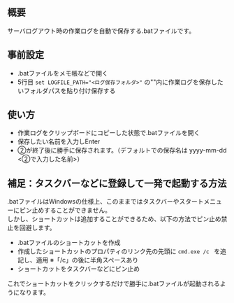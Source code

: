 ## 概要
サーバログアウト時の作業ログを自動で保存する.batファイルです。

## 事前設定
* .batファイルをメモ帳などで開く  
* 5行目 `set LOGFILE_PATH="<ログ保存フォルダ>"` の""内に作業ログを保存したいフォルダパスを貼り付け保存する

## 使い方
* 作業ログをクリップボードにコピーした状態で.batファイルを開く  
* 保存したい名前を入力しEnter  
* ②が終了後に勝手に保存されます。（デフォルトでの保存名は yyyy-mm-dd <②で入力した名前>）

## 補足：タスクバーなどに登録して一発で起動する方法
.batファイルはWindowsの仕様上、このままではタスクバーやスタートメニューにピン止めすることができません。  
しかし、ショートカットは追加することができるため、以下の方法でピン止め禁止を回避します。  

* .batファイルのショートカットを作成  
* 作成したショートカットのプロパティのリンク先の先頭に `cmd.exe /c ` を追記し、適用 ※「/c」の後に半角スペースあり  
* ショートカットをタスクバーなどにピン止め  

これでショートカットをクリックするだけで勝手に.batファイルが起動されるようになります。